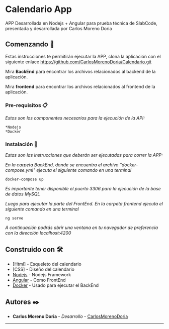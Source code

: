 # Calendario App

APP Desarrollada en Nodejs + Angular para prueba técnica de SlabCode, presentada y desarrollada por Carlos Moreno Doria

## Comenzando 🚀

Estas instrucciones te permitirán ejecutar la APP, clona la aplicación con el siguiente enlace https://github.com/CarlosMorenoDoria/Calendario.git

Mira **BackEnd** para encontrar los archivos relacionados al backend de la aplicación.

Mira **frontend** para encontrar los archivos relacionados al frontend de la aplicación.

### Pre-requisitos 📋

_Estos son los componentes necesarios para la ejecución de la API:_

```
*Nodejs
*Docker
```

### Instalación 🔧

_Estas son las instrucciones que deberán ser ejecutadas para correr  la APP:_

_En la carpeta BackEnd, donde se encuentra el archivo "docker-compose.yml" ejecuta el siguiente comando en una terminal_

```
docker-compose up 
```

_Es importante tener disponible el puerto 3306 para la ejecución de la base de datos MySQL_

_Luego para ejecutar la parte del FrontEnd. En la carpeta frontend ejecuta el siguiente comando en una terminal_

```
ng serve
```

_A continuación podrás abrir una ventana en tu navegador de preferencia con la dirección localhost:4200_




## Construido con 🛠️

* [Html] - Esqueleto del calendario
* [CSS] - Diseño del calendario 
* [Nodejs](https://nodejs.org/es/) - Nodejs Framework
* [Angular](https://angular.io/) - Como FrontEnd
* [Docker](https://docs.docker.com/) - Usado para ejecutar el BackEnd

## Autores ✒️


* **Carlos Moreno Doria** - *Desarrollo* - [CarlosMorenoDoria](https://github.com/CarlosMorenoDoria)

---
